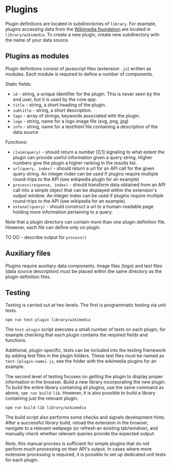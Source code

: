 # Plugins

Plugin definitions are located in subdirectories of `library`. For example, plugins accessing data from the [Wikimedia foundation](https://www.wikimedia.org) are located in `library/wikimedia`.  To create a new plugin, create new subdirectory with the name of your data source.


## Plugins as modules

Plugin definitions consist of javascript files (extension `.js`) written as modules. Each module is required to define a number of components. 

Static fields:

 - `id` - string, a unique identifier for the plugin. This is never seen by the end user, but it is used by the core app.
 - `title` - string, a short heading of the plugin. 
 - `subtitle` - string, a short description.
 - `tags` - array of strings, keywords associated with the plugin.
 - `logo` - string, name for a logo image file (svg, png, jpg)
 - `info` - string, name for a text/html file containing a description of the data source 
 
Functions:

 - `claim(query)` - should return a number [0,1] signaling to what extent the plugin can provide useful information given a query string. Higher numbers give the plugin a higher ranking in the results list.
 - `url(query, index)` - should return a url for an API call for the given query string. An integer index can be used if plugins require multiple round-trips to the API (see wikipedia plugin for an example)
 - `process(response, index)` - should transform data obtained from an API call into a simple object that can be displayed within the extension's output window. An integer index can be used if plugins require multiple round-trips to the API (see wikipedia for an example).
 - `extenal(query)` - should construct a url to a human-readable page holding more information pertaining to a query. 

Note that a plugin directory can contain more than one plugin definition file. However, each file can define only on plugin. 

TO DO - describe output for `process()`


## Auxiliary files

Plugins require auxiliary data components. Image files (logo) and text files (data source description) must be placed within the same directory as the plugin definition files. 


## Testing

Testing is carried out at two levels. The first is programmatic testing via unit tests. 

```
npm run test-plugin library/wikimedia
```

The `test-plugin` script executes a small number of tests on each plugin, for example checking that each plugin contains the required fields and functions. 

Additional, plugin-specific, tests can be included into the testing framework by adding test files in the plugin folders. These test files must be named as `test-[plugin-name].js`, see the folder with the wikimedia plugins for an example.

The second level of testing focuses on getting the plugin to display proper information in the browser. Build a new library incorporating the new plugin. To build the entire library containing all plugins, use the same command as above, `npm run build-lib`. However, it is also possible to build a library containing just the relevant plugin.

```
npm run build-lib library/wikimedia
```

The build script also performs some checks and signals development hints.   After a successful library build, reload the extension in the browser, navigate to a relevant webpage (or refresh an existing tab/window), and manually check whether relevant queries provide the expected output.  

Note, this manual process is sufficient for simple plugins that do not perform much processing on their API's output. In cases where more extensive processing is required, it is possible to set up dedicated unit tests for each plugin.

